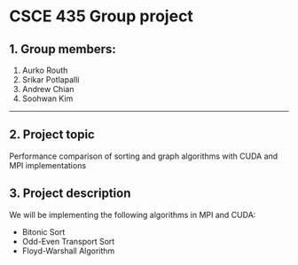 # CSCE 435 Group project

## 1. Group members:
1. Aurko Routh
2. Srikar Potlapalli
3. Andrew Chian
4. Soohwan Kim

---

## 2. Project topic
Performance comparison of sorting and graph algorithms with CUDA and MPI implementations
## 3. Project description
We will be implementing the following algorithms in MPI and CUDA:
- Bitonic Sort
- Odd-Even Transport Sort
- Floyd-Warshall Algorithm
